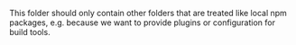 This folder should only contain other folders that are treated like local npm packages,
e.g. because we want to provide plugins or configuration for build tools.